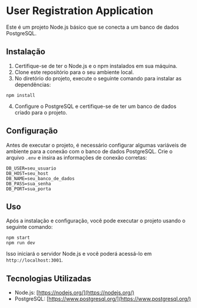 # User Registration Application

Este é um projeto Node.js básico que se conecta a um banco de dados PostgreSQL.

## Instalação

1. Certifique-se de ter o Node.js e o npm instalados em sua máquina.
2. Clone este repositório para o seu ambiente local.
3. No diretório do projeto, execute o seguinte comando para instalar as dependências:

```npm install```


4. Configure o PostgreSQL e certifique-se de ter um banco de dados criado para o projeto.

## Configuração

Antes de executar o projeto, é necessário configurar algumas variáveis de ambiente para a conexão com o banco de dados PostgreSQL. Crie o arquivo `.env` e insira as informações de conexão corretas:

```
DB_USER=seu_usuario
DB_HOST=seu_host
DB_NAME=seu_banco_de_dados
DB_PASS=sua_senha
DB_PORT=sua_porta
```

## Uso

Após a instalação e configuração, você pode executar o projeto usando o seguinte comando:

```
npm start
npm run dev
```


Isso iniciará o servidor Node.js e você poderá acessá-lo em `http://localhost:3001`.

## Tecnologias Utilizadas

- Node.js: [https://nodejs.org/](https://nodejs.org/)
- PostgreSQL: [https://www.postgresql.org/](https://www.postgresql.org/)




